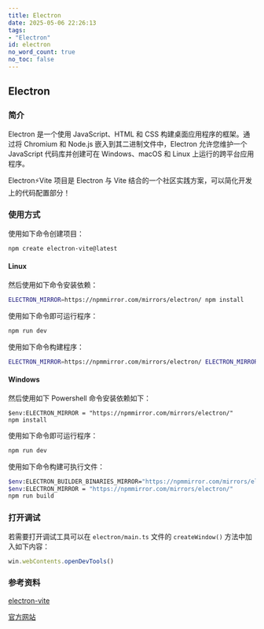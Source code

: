 ```yaml
---
title: Electron
date: 2025-05-06 22:26:13
tags:
- "Electron"
id: electron
no_word_count: true
no_toc: false
---
```


## Electron

### 简介

Electron 是一个使用 JavaScript、HTML 和 CSS 构建桌面应用程序的框架。通过将 Chromium 和 Node.js 嵌入到其二进制文件中，Electron 允许您维护一个 JavaScript 代码库并创建可在 Windows、macOS 和 Linux 上运行的跨平台应用程序。

Electron⚡️Vite 项目是 Electron 与 Vite 结合的一个社区实践方案，可以简化开发上的代码配置部分！

### 使用方式

使用如下命令创建项目：

```bash
npm create electron-vite@latest
```

#### Linux

然后使用如下命令安装依赖：

```bash
ELECTRON_MIRROR=https://npmmirror.com/mirrors/electron/ npm install
```

使用如下命令即可运行程序：

```bash
npm run dev
```

使用如下命令构建程序：

```bash
ELECTRON_MIRROR=https://npmmirror.com/mirrors/electron/ ELECTRON_MIRROR=https://npmmirror.com/mirrors/electron/ npm run build
```

#### Windows

然后使用如下 Powershell 命令安装依赖如下：

```text
$env:ELECTRON_MIRROR = "https://npmmirror.com/mirrors/electron/"
npm install
```

使用如下命令即可运行程序：

```bash
npm run dev
```

使用如下命令构建可执行文件：

```bash
$env:ELECTRON_BUILDER_BINARIES_MIRROR="https://npmmirror.com/mirrors/electron-builder-binaries/"
$env:ELECTRON_MIRROR = "https://npmmirror.com/mirrors/electron/"
npm run build
```

### 打开调试

若需要打开调试工具可以在 `electron/main.ts` 文件的 `createWindow()` 方法中加入如下内容：

```typescript
win.webContents.openDevTools()
```

### 参考资料

[electron-vite](https://electron-vite.github.io/)

[官方网站](https://www.electronjs.org/)
